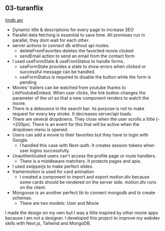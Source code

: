 ## 03-turanflix

[tmdb api](https://www.themoviedb.org/)

- Dynamic title & descriptions for every page to increase SEO
- Parallel data fetching is essential to save time. All promises run in parallel, they dont wait for each other.
- server actions to connect db without api routes.
  - deleteFromFavorites deletes the favorited movie clicked
  - sendEmail action to send an email from the contact form
- I used useFormState & useFromStatus to handle forms.
  - useFormState provides a state to show errors when clicked or successful message can be handled.
  - useFormStatus is required to disable the button while the form is pending
- Movies' trailers can be watched from youtube thanks to LiteYoutubeEmbed. When user clicks, the link button changes the parameter of the url so that a new component renders to watch the movie.
- There is a debounce in the search bar. its purpose is not to make request for every key stroke. It decreases server/api loads.
- There are several dropdowns. They close when the user scrolls a little (-+200px). There is an event for this that will be active when the dropdown menu is opened.
- Users can add a movie to their favorites but they have to login with Google.
  - I handled this case with Next-auth. It creates session tokens when user logins successfully.
- Unauthenticated users can't access the profile page or route handlers.
  - There is a middleware matchers. It protects pages and apis.
- I used swipperjs to make perfect slides.
- framermotion is used for card animation
  - I created a component to import and export motion.div because some cards should be rendered on the server side. motion.div runs on the client.
- Mongoose is an another perfect lib to connect mongodb and to create schemas.
  - There are two models: User and Movie

I made the design on my own but I was a little inspired by other movie apps because I am not a designer.
I developed this project to improve my webdev skills with Next.js, Tailwind and MongoDB.
